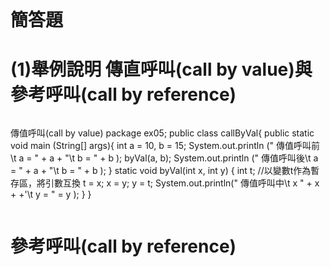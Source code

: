 ```
```
# 簡答題
# (1)舉例說明 傳直呼叫(call by value)與參考呼叫(call by reference)
```
```
傳值呼叫(call by value)
package ex05;
public class callByVal{
public static void main (String[] args){
  int a = 10, b = 15;
  System.out.println (" 傳值呼叫前\t a = " + a + "\t b = " + b );
  byVal(a, b);
  System.out.println (" 傳值呼叫後\t a = " + a + "\t b = " + b );
 }
 static void byVal(int x, int y) {
 int t; //以變數t作為暫存區，將引數互換
 t = x;
 x = y;
 y = t;
 System.out.println(" 傳值呼叫中\t x " + x + +'\t y = " = y  );
 }
}

```
```
  
# 參考呼叫(call by reference)
